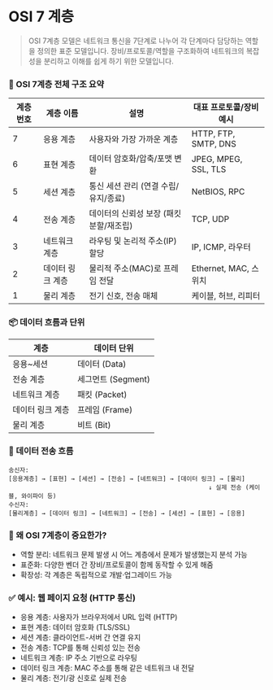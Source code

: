 # OSI 7 계층

> OSI 7계층 모델은 네트워크 통신을 7단계로 나누어 
> 각 단계마다 담당하는 역할을 정의한 표준 모델입니다.
> 장비/프로토콜/역할을 구조화하여 네트워크의 복잡성을 분리하고 이해를 쉽게 하기 위한 모델입니다.


### 🧩 OSI 7계층 전체 구조 요약
| 계층 번호 | 계층 이름       | 설명                                    | 대표 프로토콜/장비 예시  |
|-----------|-----------------|-----------------------------------------|--------------------------|
| 7         | 응용 계층       | 사용자와 가장 가까운 계층               | HTTP, FTP, SMTP, DNS     |
| 6         | 표현 계층       | 데이터 암호화/압축/포맷 변환            | JPEG, MPEG, SSL, TLS     |
| 5         | 세션 계층       | 통신 세션 관리 (연결 수립/유지/종료)    | NetBIOS, RPC             |
| 4         | 전송 계층       | 데이터의 신뢰성 보장 (패킷 분할/재조립) | TCP, UDP                 |
| 3         | 네트워크 계층   | 라우팅 및 논리적 주소(IP) 할당          | IP, ICMP, 라우터         |
| 2         | 데이터 링크 계층| 물리적 주소(MAC)로 프레임 전달          | Ethernet, MAC, 스위치    |
| 1         | 물리 계층       | 전기 신호, 전송 매체                    | 케이블, 허브, 리피터     |


### 📦 데이터 흐름과 단위
| 계층             | 데이터 단위        |
|------------------|--------------------|
| 응용~세션        | 데이터 (Data)      |
| 전송 계층        | 세그먼트 (Segment) |
| 네트워크 계층    | 패킷 (Packet)      |
| 데이터 링크 계층 | 프레임 (Frame)     |
| 물리 계층        | 비트 (Bit)         |


### 🔁 데이터 전송 흐름
```text
송신자:
[응용계층] → [표현] → [세션] → [전송] → [네트워크] → [데이터 링크] → [물리]
                                                       ↓ 실제 전송 (케이블, 와이파이 등)
수신자:
[물리계층] → [데이터 링크] → [네트워크] → [전송] → [세션] → [표현] → [응용]
```


### 🎯 왜 OSI 7계층이 중요한가?
- 역할 분리: 네트워크 문제 발생 시 어느 계층에서 문제가 발생했는지 분석 가능
- 표준화: 다양한 벤더 간 장비/프로토콜이 함께 동작할 수 있게 해줌
- 확장성: 각 계층은 독립적으로 개발·업그레이드 가능


### ✅ 예시: 웹 페이지 요청 (HTTP 통신)
- 응용 계층: 사용자가 브라우저에서 URL 입력 (HTTP)
- 표현 계층: 데이터 암호화 (TLS/SSL)
- 세션 계층: 클라이언트-서버 간 연결 유지
- 전송 계층: TCP를 통해 신뢰성 있는 전송
- 네트워크 계층: IP 주소 기반으로 라우팅
- 데이터 링크 계층: MAC 주소를 통해 같은 네트워크 내 전달
- 물리 계층: 전기/광 신호로 실제 전송
